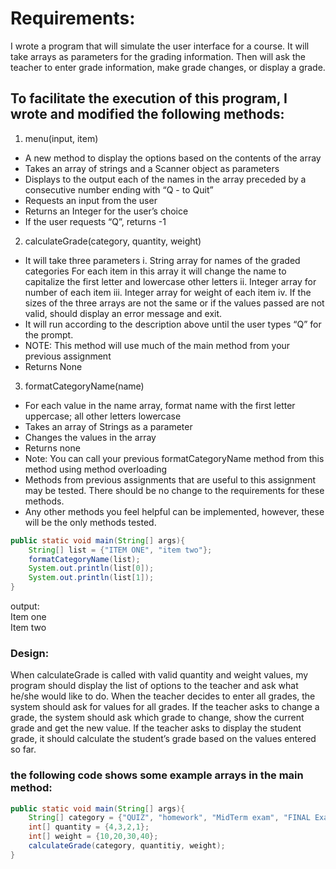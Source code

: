 # Requirements:
I wrote a program that will simulate the user interface for a course. It will
take arrays as parameters for the grading information. Then will ask the teacher to enter
grade information, make grade changes, or display a grade.
## To facilitate the execution of this program, I  wrote and modified the following methods:
1. menu(input, item)
- A new method to display the options based on the contents of the array
- Takes an array of strings and a Scanner object as parameters
- Displays to the output each of the names in the array preceded by a
consecutive number ending with “Q - to Quit”
- Requests an input from the user
- Returns an Integer for the user’s choice
- If the user requests “Q”, returns -1

2. calculateGrade(category, quantity, weight)

- It will take three parameters
i. String array for names of the graded categories For each item in this array it will change the name to
capitalize the first letter and lowercase other letters
ii. Integer array for number of each item
iii. Integer array for weight of each item
iv. If the sizes of the three arrays are not the same or if the values
passed are not valid, should display an error message and exit.
- It will run according to the description above until the user types “Q” for the prompt.
- NOTE: This method will use much of the main method from your previous assignment
- Returns None
3. formatCategoryName(name)
- For each value in the name array, format name with the first letter uppercase; all other letters lowercase
- Takes an array of Strings as a parameter
- Changes the values in the array
- Returns none
- Note: You can call your previous formatCategoryName method from this method using method overloading
- Methods from previous assignments that are useful to this assignment may be tested. There should be no change to the requirements for these methods.
- Any other methods you feel helpful can be implemented, however, these will be the only methods tested.

```java
public static void main(String[] args){
    String[] list = {"ITEM ONE", "item two"};
    formatCategoryName(list);
    System.out.println(list[0]);
    System.out.println(list[1]);
}
```
output:     
  Item one   
Item two

### Design:
When calculateGrade is called with valid quantity and weight values, my program should display the list of options to the teacher and ask what he/she would like to do. When the teacher decides to enter all grades, the system should ask for values for all grades. If the teacher asks to change a grade, the system should ask which grade to change, show the current grade and get the new value. If the teacher asks to display the student grade, it should calculate the student’s grade based on the values entered so far.

### the following code shows some example arrays in the main method:
```java
public static void main(String[] args){
    String[] category = {"QUIZ", "homework", "MidTerm exam", "FINAL Exam"};
    int[] quantity = {4,3,2,1};
    int[] weight = {10,20,30,40};
    calculateGrade(category, quantitiy, weight);
}
```